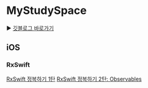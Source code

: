# MyStudySpace
▶️ [깃블로그 바로가기](https://heegeepark.github.io/)

## iOS
### RxSwift
[RxSwift 정복하기 1탄](https://heegeepark.github.io//articles/2022-01/rxswift0)
[RxSwift 정복하기 2탄: Observables](https://heegeepark.github.io//articles/2022-03/rxswift1)
